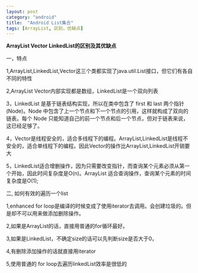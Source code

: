 ```yaml
---
layout: post
category: "android"
title:  "Android List集合"
tags: [ArrayList, 区别，优缺点]
---
```

**ArrayList Vector LinkedList的区别及其优缺点**

一，特点

1,ArrayList,LinkedList,Vector这三个类都实现了java.util.List接口，但它们有各自不同的特性

2,ArrayList Vector内部实现都是数组，LinkedList是一个双向列表

3，LinkedList 是基于链表结构实现，所以在类中包含了 first 和 last 两个指针(Node)。Node 中包含了上一个节点和下一个节点的引用，这样就构成了双向的链表。每个 Node 只能知道自己的前一个节点和后一个节点，但对于链表来说，这已经足够了。

4，Vector是线程安全的，适合多线程下的编程。ArrayList,LinkedList是线程不安全的，适合单线程下的编程。因此Vector的操作比ArrayList,LinkedList开销要大

5，LinkedList适合增删操作，因为只需要改变指针，而查询某个元素必须从第一个开始，因此时间复杂度是O(n)。ArrayList 适合查询操作，查询某个元素的时间复杂度是O(1);


二, 如何有效的遍历一个list

1,enhanced for loop是编译的时候变成了使用iterator去调用。会创建垃圾的。但是却不可以用来做添加删除操作。

2,如果是ArrayList的话，直接用普通的for循环最好。

3,如果是LinkedList，不确定size的话可以先判断size是否大于0，

4,有删除添加操作的话就直接用iterator

5,使用普通的 for loop去遍历linkedList效率是很低的

